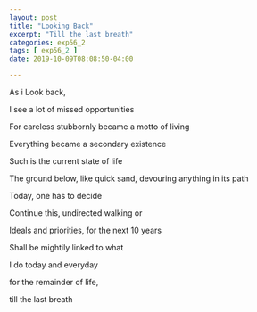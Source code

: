 ```yaml
---
layout: post
title: "Looking Back"
excerpt: "Till the last breath"
categories: exp56_2
tags: [ exp56_2 ]
date: 2019-10-09T08:08:50-04:00

---
```


As i Look back,

I see a lot of missed opportunities

For careless stubbornly became a motto of living

Everything became a secondary existence

Such is the current state of life

The ground below, like quick sand, devouring anything in its path

Today, one has to decide

Continue this, undirected walking or

Ideals and priorities, for the next 10 years

Shall be mightily linked to what

I do today and everyday

for the remainder of life,

till the last breath
